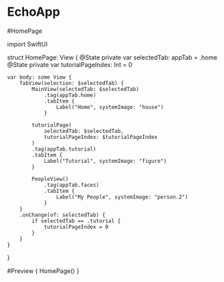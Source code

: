 # EchoApp

#HomePage

import SwiftUI

struct HomePage: View {
    @State private var selectedTab: appTab = .home
    @State private var tutorialPageIndex: Int = 0
    
    var body: some View {
        TabView(selection: $selectedTab) {
            MainView(selectedTab: $selectedTab)
                .tag(appTab.home)
                .tabItem {
                    Label("Home", systemImage: "house")
                }
            
            tutorialPage(
                selectedTab: $selectedTab,
                tutorialPageIndex: $tutorialPageIndex
            )
            .tag(appTab.tutorial)
            .tabItem {
                Label("Tutorial", systemImage: "figure")
            }

            PeopleView()
                .tag(appTab.faces)
                .tabItem {
                    Label("My People", systemImage: "person.2")
                }
        }
        .onChange(of: selectedTab) {
            if selectedTab == .tutorial {
                tutorialPageIndex = 0
            }
        }
    }
}

#Preview {
    HomePage()
}

